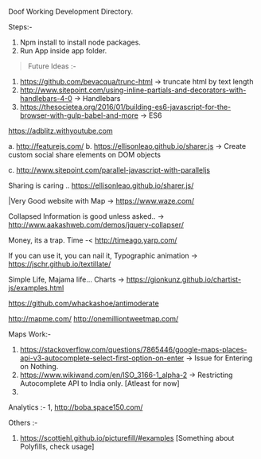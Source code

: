 Doof Working Development Directory.


Steps:-
1. Npm install to install node packages.
2. Run App inside app folder.


>Future Ideas :-

1. https://github.com/bevacqua/trunc-html -> truncate html by text length
2. http://www.sitepoint.com/using-inline-partials-and-decorators-with-handlebars-4-0 -> Handlebars
3. https://thesocietea.org/2016/01/building-es6-javascript-for-the-browser-with-gulp-babel-and-more -> ES6


https://adblitz.withyoutube.com

a. http://featurejs.com/
b. https://ellisonleao.github.io/sharer.js ->  Create custom social share elements on DOM objects

c. http://www.sitepoint.com/parallel-javascript-with-paralleljs


Sharing is caring .. https://ellisonleao.github.io/sharer.js/


|Very Good website with Map -> https://www.waze.com/

Collapsed Information is good unless asked.. -> http://www.aakashweb.com/demos/jquery-collapser/

Money, its a trap. Time -< http://timeago.yarp.com/


If you can use it, you can nail it, Typographic animation -> https://jschr.github.io/textillate/

Simple Life, Majama life... Charts -> https://gionkunz.github.io/chartist-js/examples.html

https://github.com/whackashoe/antimoderate

http://mapme.com/
http://onemilliontweetmap.com/



Maps Work:-
1. https://stackoverflow.com/questions/7865446/google-maps-places-api-v3-autocomplete-select-first-option-on-enter   -> Issue for Entering on Nothing.
2. https://www.wikiwand.com/en/ISO_3166-1_alpha-2 -> Restricting Autocomplete API to India only. [Atleast for now]
3.


Analytics :-
1, http://boba.space150.com/

Others :-
1. https://scottjehl.github.io/picturefill/#examples [Something about Polyfills, check usage]